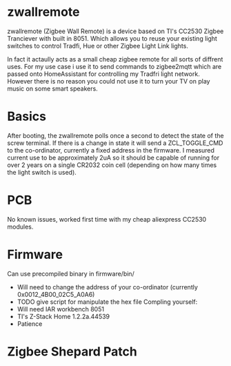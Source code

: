 # zwallremote
zwallremote (Zigbee Wall Remote) is a device based on TI's CC2530 Zigbee Tranciever with built in 8051. Which allows you to reuse your existing light switches to control Tradfi, Hue or other Zigbee Light Link lights.

In fact it actaully acts as a small cheap zigbee remote for all sorts of diffrent uses. For my use case i use it to send commands to zigbee2mqtt which are passed onto HomeAssistant for controlling my Tradfri light network. However there is no reason you could not use it to turn your TV on play music on some smart speakers.

# Basics
After booting, the zwallremote polls once a second to detect the state of the screw terminal. If there is a change in state it will send a ZCL_TOGGLE_CMD to the co-ordinator, currently a fixed address in the firmware. I measured current use to be approximately 2uA so it should be capable of running for over 2 years on a single CR2032 coin cell (depending on how many times the light switch is used). 

# PCB

No known issues, worked first time with my cheap aliexpress CC2530 modules.

# Firmware
Can use precompiled binary in firmware/bin/
  - Will need to change the address of your co-ordinator (currently 0x0012_4B00_02C5_A0A6)
  - TODO give script for manipulate the hex file
Compling yourself:
  - Will need IAR workbench 8051
  - TI's Z-Stack Home 1.2.2a.44539
  - Patience
  
# Zigbee Shepard Patch
